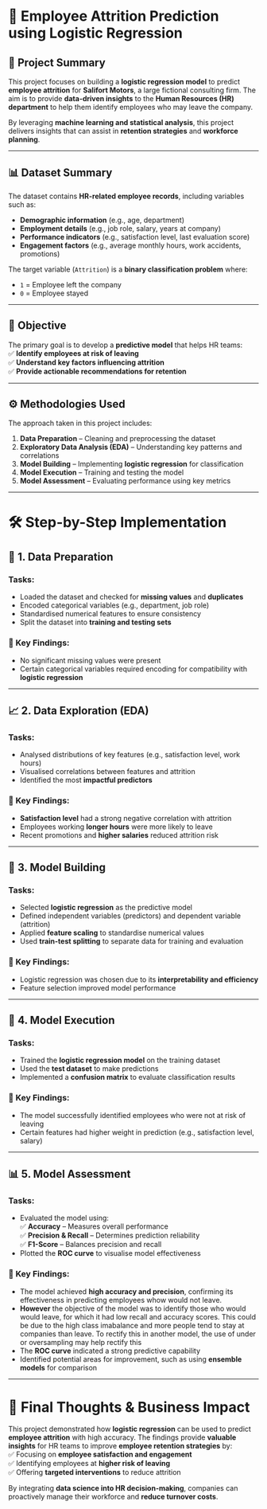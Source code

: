 # 📌 Employee Attrition Prediction using Logistic Regression  

## 📝 Project Summary  
This project focuses on building a **logistic regression model** to predict **employee attrition** for **Salifort Motors**, a large fictional consulting firm. The aim is to provide **data-driven insights** to the **Human Resources (HR) department** to help them identify employees who may leave the company.  

By leveraging **machine learning and statistical analysis**, this project delivers insights that can assist in **retention strategies** and **workforce planning**.  

---

## 📊 Dataset Summary  
The dataset contains **HR-related employee records**, including variables such as:  
- **Demographic information** (e.g., age, department)  
- **Employment details** (e.g., job role, salary, years at company)  
- **Performance indicators** (e.g., satisfaction level, last evaluation score)  
- **Engagement factors** (e.g., average monthly hours, work accidents, promotions)  

The target variable (`Attrition`) is a **binary classification problem** where:  
- `1` = Employee left the company  
- `0` = Employee stayed  

---

## 🎯 Objective  
The primary goal is to develop a **predictive model** that helps HR teams:  
✅ **Identify employees at risk of leaving**  
✅ **Understand key factors influencing attrition**  
✅ **Provide actionable recommendations for retention**  

---

## ⚙️ Methodologies Used  
The approach taken in this project includes:  
1. **Data Preparation** – Cleaning and preprocessing the dataset  
2. **Exploratory Data Analysis (EDA)** – Understanding key patterns and correlations  
3. **Model Building** – Implementing **logistic regression** for classification  
4. **Model Execution** – Training and testing the model  
5. **Model Assessment** – Evaluating performance using key metrics  

---

# 🛠 Step-by-Step Implementation  

## 🔹 1. Data Preparation  
### Tasks:  
- Loaded the dataset and checked for **missing values** and **duplicates**  
- Encoded categorical variables (e.g., department, job role)  
- Standardised numerical features to ensure consistency  
- Split the dataset into **training and testing sets**  

### 🔑 Key Findings:  
- No significant missing values were present  
- Certain categorical variables required encoding for compatibility with **logistic regression**  

---

## 📈 2. Data Exploration (EDA)  
### Tasks:  
- Analysed distributions of key features (e.g., satisfaction level, work hours)  
- Visualised correlations between features and attrition  
- Identified the most **impactful predictors**  

### 🔑 Key Findings:  
- **Satisfaction level** had a strong negative correlation with attrition  
- Employees working **longer hours** were more likely to leave  
- Recent promotions and **higher salaries** reduced attrition risk  

---

## 🔨 3. Model Building  
### Tasks:  
- Selected **logistic regression** as the predictive model  
- Defined independent variables (predictors) and dependent variable (attrition)  
- Applied **feature scaling** to standardise numerical values  
- Used **train-test splitting** to separate data for training and evaluation  

### 🔑 Key Findings:  
- Logistic regression was chosen due to its **interpretability and efficiency**  
- Feature selection improved model performance  

---

## 🚀 4. Model Execution  
### Tasks:  
- Trained the **logistic regression model** on the training dataset  
- Used the **test dataset** to make predictions  
- Implemented a **confusion matrix** to evaluate classification results  

### 🔑 Key Findings:  
- The model successfully identified employees who were not at risk of leaving  
- Certain features had higher weight in prediction (e.g., satisfaction level, salary)  

---

## 📊 5. Model Assessment  
### Tasks:  
- Evaluated the model using:  
  ✅ **Accuracy** – Measures overall performance  
  ✅ **Precision & Recall** – Determines prediction reliability  
  ✅ **F1-Score** – Balances precision and recall  
- Plotted the **ROC curve** to visualise model effectiveness  

### 🔑 Key Findings:  
- The model achieved **high accuracy and precision**, confirming its effectiveness in predicting employees whow would not leave.
- **However** the objective of the model was to identify those who would would leave, for which it had low recall and accuracy scores. This could be due to the high class imabalance and more people tend to stay at companies than leave. To rectify this in another model, the use of under or oversampling may help rectify this 
- The **ROC curve** indicated a strong predictive capability  
- Identified potential areas for improvement, such as using **ensemble models** for comparison  

---

# 🎯 Final Thoughts & Business Impact  
This project demonstrated how **logistic regression** can be used to predict **employee attrition** with high accuracy. The findings provide **valuable insights** for HR teams to improve **employee retention strategies** by:  
✅ Focusing on **employee satisfaction and engagement**  
✅ Identifying employees at **higher risk of leaving**  
✅ Offering **targeted interventions** to reduce attrition  

By integrating **data science into HR decision-making**, companies can proactively manage their workforce and **reduce turnover costs**.  

